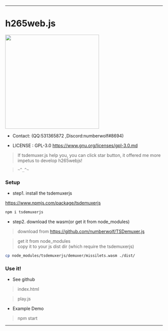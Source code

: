 --------------------------------------------------
# h265web.js

<img src="./res/logo@300x300.png" width="300px" />

* Contact: (QQ:531365872 ,Discord:numberwolf#8694)

* LICENSE : GPL-3.0 https://www.gnu.org/licenses/gpl-3.0.md

> If tsdemuxer.js help you, you can click star button, it offered me more impetus to develop h265webjs!  

> `~^_^~`    

### Setup

- step1. install the tsdemuxerjs 

https://www.npmjs.com/package/tsdemuxerjs

```bash
npm i tsdemuxerjs
```

- step2. download the wasm(or get it from node_modules)

> download from https://github.com/numberwolf/TSDemuxer.js

> get it from node_modules          
> copy it to your js dist dir (which require the tsdemuxerjs)      
```bash
cp node_modules/tsdemuxerjs/demuxer/missilets.wasm ./dist/
```

### Use it!

- See github

> index.html

> play.js

- Example Demo

> npm start

----------------------------------------
